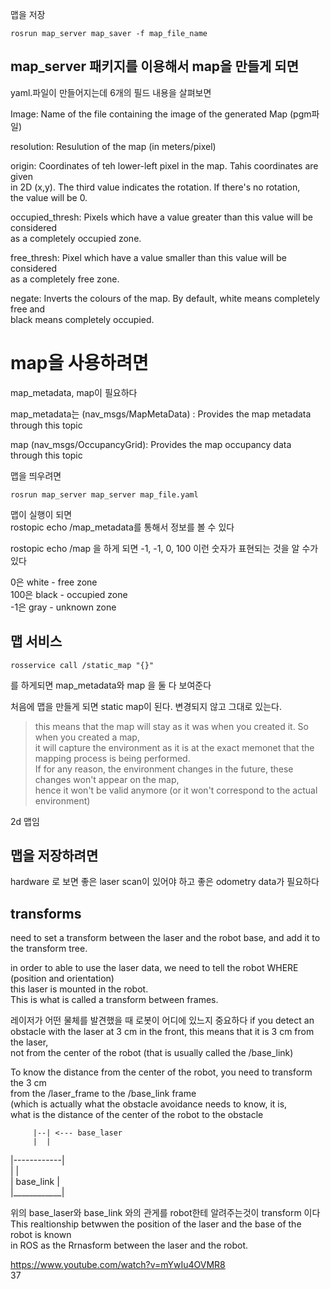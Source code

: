 맵을 저장  
```
rosrun map_server map_saver -f map_file_name
```

## map_server 패키지를 이용해서 map을 만들게 되면  
yaml.파일이 만들어지는데 6개의 필드 내용을 살펴보면  

Image: Name of the file containing the image of the generated Map (pgm파일)   

resolution: Resulution of the map (in meters/pixel)

origin: Coordinates of teh lower-left pixel in the map. Tahis coordinates are given  
in 2D (x,y). The third value indicates the rotation. If there's no rotation,   
the value will be 0.

occupied_thresh: Pixels which have a value greater than this value will be considered   
as a completely occupied zone.  

free_thresh: Pixel which have a value smaller than this value will be considered    
as a completely free zone.  

negate: Inverts the colours of the map. By default, white means completely free and    
black means completely occupied.  



# map을 사용하려면  
map_metadata, map이 필요하다   

map_metadata는 (nav_msgs/MapMetaData) : Provides the map metadata through this topic   

map (nav_msgs/OccupancyGrid): Provides the map occupancy data through this topic


맵을 띄우려면  
```
rosrun map_server map_server map_file.yaml
```

맵이 실행이 되면  
rostopic echo /map_metadata를 통해서 정보를 볼 수 있다   

rostopic echo /map 을 하게 되면  -1, -1, 0, 100 이런 숫자가 표현되는 것을 알 수가 있다  

0은 white - free zone   
100은 black - occupied zone   
-1은 gray - unknown zone


## 맵 서비스 
```
rosservice call /static_map "{}"  
```
를 하게되면 map_metadata와 map 을 둘 다 보여준다   

처음에 맵을 만들게 되면 static map이 된다. 변경되지 않고 그대로 있는다.  
> this means that the map will stay as it was when you created it. So when you created a map,   
it will capture the environment as it is at the exact memonet that the mapping process is being performed.   
If for any reason, the environment changes in the future, these changes won't appear on the map,   
hence it won't be valid anymore (or it won't correspond to the actual environment)

2d 맵임

## 맵을 저장하려면 
hardware 로 보면 좋은 laser scan이 있어야 하고 좋은 odometry data가 필요하다   


## transforms

need to set a transform between the laser and the robot base, and add it to the transform tree.


in order to able to use the laser data, we need to tell the robot WHERE (position and orientation)   
this laser is mounted in the robot.  
This is what is called a transform between frames.


레이저가 어떤 물체를 발견했을 때 로봇이 어디에 있느지 중요하다 
if you detect an obstacle with the laser at 3 cm in the front, this means that it is 3 cm from the laser,   
not from the center of the robot (that is usually called the /base_link)

To know the distance from the center of the robot, you need to transform the 3 cm  
from the /laser_frame to the /base_link frame   
(which is actually what the obstacle avoidance needs to know, it is,   
what is the distance of the center of the robot to the obstacle   

         |--| <--- base_laser  
         |  |     
|------------|   
|            |   
| base_link  |   
|____________|   


위의 base_laser와 base_link 와의 관게를 robot한테 알려주는것이 transform 이다   
This realtionship betwwen the position of the laser and the base of the robot is known   
in ROS as the Rrnasform between the laser and the robot.


https://www.youtube.com/watch?v=mYwIu4OVMR8  
37
